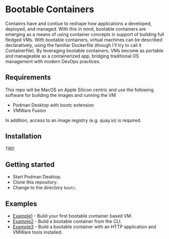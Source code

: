 # Bootable Containers
Containrs have and contiue to reshape how applications a developed, deployed, and managed.  With this in mind, bootable containers are emerging as a means of using container concepts in support of building full fledged VMs.  With bootable containers, virtual machines can be described declaratively, using the familiar Dockerfile (though I'll try to call it Containerfile). By leveraging bootable containers, VMs become as portable and manageable as a containerized app, bridging traditional OS management with modern DevOps practices.

## Requirements
This repo will be MacOS on Apple Silicon centric and use the following software for building the images and running the VM

- Podman Desktop with bootc extension
- VMWare Fusion

In addition, access to an image registry (e.g. quay.io) is required.

## Installation
TBD


## Getting started
- Start Podman Desktop.
- Clone this repository.
- Change to the directory `bootc`.

## Examples
- [Example1](example1/README.md) - Build your first bootable container based VM.
- [Example2](example2/README.md) - Build a bootable container from the CLI.
- [Example3](example3/README.md) - Build a bootable container with an HTTP application and VMWare tools installed.
